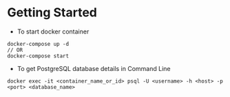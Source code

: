 # Getting Started

- To start docker container
```shell
docker-compose up -d
// OR
docker-compose start
```

- To get PostgreSQL database details in Command Line
```shell
docker exec -it <container_name_or_id> psql -U <username> -h <host> -p <port> <database_name>
```
